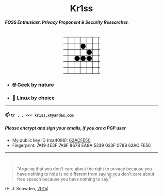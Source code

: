 <center>
  
# Kr1ss

</center>

##### FOSS Enthusiast. Privacy Proponent & Security Researcher.

<center>

<br>

<img src=gfx/animated_glider_emblem.gif>

</center>

* ### :nerd_face: Geek by nature
* ### :penguin: Linux by choice

---

#### 📫  ` tr , . <<< kr1ss,x@yandex,com `

##### Please encrypt and sign your emails, if you are a PGP user

- My public key ID (rsa4096): [62ACFE50](https://keys.openpgp.org/vks/v1/by-fingerprint/7A194E3F7A8F867BEA8A5339023F078862ACFE50)
- Fingerprint: 7A19 4E3F 7A8F 867B EA8A  5339 023F 0788 62AC FE50

---

<br>

> "Arguing that you don't care about the right to privacy because you have nothing to hide is no different from saying you don't care about free  speech because you have nothing to say."

  (E. J. Snowden, [2015](https://www.reddit.com/r/IAmA/comments/36ru89/just_days_left_to_kill_mass_surveillance_under/crglgh2/))
